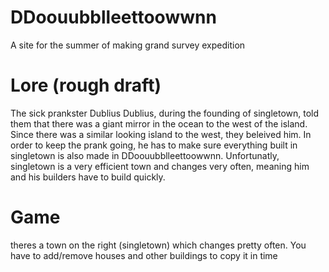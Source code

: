 # DDoouubblleettoowwnn
A site for the summer of making grand survey expedition

# Lore (rough draft)
The sick prankster Dublius Dublius, during the founding of singletown, told them that there was a giant mirror in the ocean to the west of the island. Since there was a similar looking island to the west, they beleived him. In order to keep the prank going, he has to make sure everything built in singletown is also made in DDoouubblleettoowwnn. Unfortunatly, singletown is a very efficient town and changes very often, meaning him and his builders have to build quickly.

# Game
theres a town on the right (singletown) which changes pretty often. You have to add/remove houses and other buildings to copy it in time
